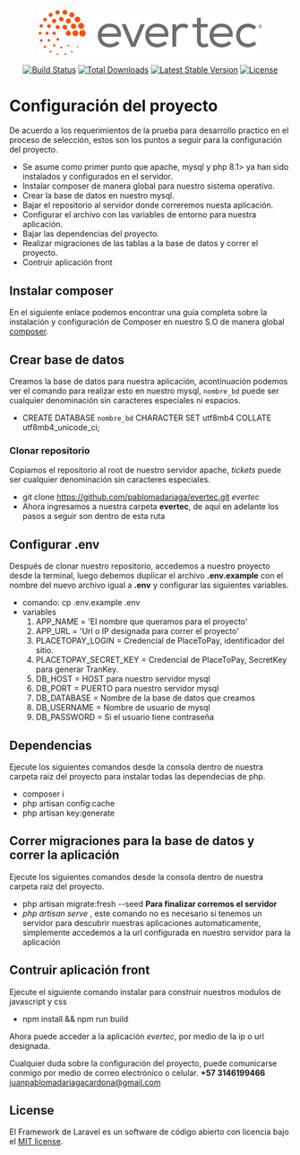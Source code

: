 <p align="center"><a href="https://evertec.com" target="_blank"><img src="https://github.com/pablomadariaga/evertec/blob/17cf3bff3e8062aee923b2bbcdf659d461412dce/storage/app/evertec/logo_evertec.svg" width="400" alt="Evertec Logo"></a></p>

<p align="center">
<a href="https://travis-ci.org/laravel/framework"><img src="https://travis-ci.org/laravel/framework.svg" alt="Build Status"></a>
<a href="https://packagist.org/packages/laravel/framework"><img src="https://img.shields.io/packagist/dt/laravel/framework" alt="Total Downloads"></a>
<a href="https://packagist.org/packages/laravel/framework"><img src="https://img.shields.io/packagist/v/laravel/framework" alt="Latest Stable Version"></a>
<a href="https://packagist.org/packages/laravel/framework"><img src="https://img.shields.io/packagist/l/laravel/framework" alt="License"></a>
</p>


# Configuración del proyecto

De acuerdo a los requerimientos de la prueba para desarrollo practico en el proceso de selección, estos son los puntos a seguir para la configuración del proyecto.

-   Se asume como primer punto que apache, mysql y php 8.1> ya han sido instalados y configurados en el servidor.
-   Instalar composer de manera global para nuestro sistema operativo.
-   Crear la base de datos en nuestro mysql.
-   Bajar el repositorio al servidor donde correremos nuesta aplicación.
-   Configurar el archivo con las variables de entorno para nuestra aplicación.
-   Bajar las dependencias del proyecto.
-   Realizar migraciones de las tablas a la base de datos y correr el proyecto.
-   Contruir aplicación front

## Instalar composer

En el siguiente enlace podemos encontrar una guía completa sobre la instalación y configuración de Composer en nuestro S.O de manera global [composer](https://getcomposer.org/doc/00-intro.md).

## Crear base de datos

Creamos la base de datos para nuestra aplicación, acontinuación podemos ver el comando para realizar esto en nuestro mysql, `nombre_bd` puede ser cualquier denominación sin caracteres especiales ni espacios.

-   CREATE DATABASE `nombre_bd` CHARACTER SET utf8mb4 COLLATE utf8mb4_unicode_ci;

### Clonar repositorio
Copiamos el repositorio al root de nuestro servidor apache, _tickets_ puede ser cualquier denominación sin caracteres especiales.

-   git clone https://github.com/pablomadariaga/evertec.git _evertec_
-   Ahora ingresamos a nuestra carpeta **evertec**, de aquí en adelante los pasos a seguir son dentro de esta ruta

## Configurar .env

Después de clonar nuestro repositorio, accedemos a nuestro proyecto desde la terminal, luego debemos duplicar el archivo **.env.example** con el nombre del nuevo archivo igual a **.env** y configurar las siguientes variables.

-   comando: cp .env.example .env
-   variables
    1. APP_NAME = 'El nombre que queramos para el proyecto'
    1. APP_URL = 'Url o IP designada para correr el proyecto'
    1. PLACETOPAY_LOGIN = Credencial de PlaceToPay, identificador del sitio.
    1. PLACETOPAY_SECRET_KEY = Credencial de PlaceToPay, SecretKey para generar TranKey.
    1. DB_HOST = HOST para nuestro servidor mysql
    1. DB_PORT = PUERTO para nuestro servidor mysql
    1. DB_DATABASE = Nombre de la base de datos que creamos
    1. DB_USERNAME = Nombre de usuario de mysql
    1. DB_PASSWORD = Si el usuario tiene contraseña

## Dependencias

Ejecute los siguientes comandos desde la consola dentro de nuestra carpeta raiz del proyecto para instalar todas las dependecias de php.

-   composer i
-   php artisan config:cache
-   php artisan key:generate

## Correr migraciones para la base de datos y correr la aplicación

Ejecute los siguientes comandos desde la consola dentro de nuestra carpeta raiz del proyecto.

-   php artisan migrate:fresh --seed
    **Para finalizar corremos el servidor**
-   _php artisan serve_ , este comando no es necesario si tenemos un servidor para descubrir nuestras aplicaciones automaticamente, simplemente accedemos a la url configurada en nuestro servidor para la aplicación

## Contruir aplicación front

Ejecute el siguiente comando instalar para construir nuestros modulos de javascript y css

-   npm install && npm run build

Ahora puede acceder a la aplicación *evertec*, por medio de la ip o url designada.

Cualquier duda sobre la configuración del proyecto, puede comunicarse conmigo por medio de correo electrónico o celular. 
**+57 3146199466**
[juanpablomadariagacardona@gmail.com](mailto:mailjuanpablomadariagacardona@gmail.com)

## License

El Framework de Laravel es un software de código abierto con licencia bajo el [MIT license](https://opensource.org/licenses/MIT).
